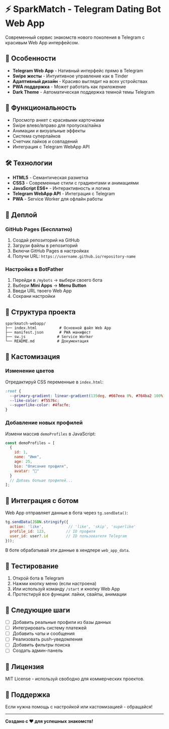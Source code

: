 # ⚡ SparkMatch - Telegram Dating Bot Web App

Современный сервис знакомств нового поколения в Telegram с красивым Web App интерфейсом.

## 🚀 Особенности

- **Telegram Web App** - Нативный интерфейс прямо в Telegram
- **Swipe жесты** - Интуитивное управление как в Tinder
- **Адаптивный дизайн** - Красиво выглядит на всех устройствах
- **PWA поддержка** - Может работать как приложение
- **Dark Theme** - Автоматическая поддержка темной темы Telegram

## 📱 Функциональность

- Просмотр анкет с красивыми карточками
- Swipe влево/вправо для пропуска/лайка
- Анимации и визуальные эффекты
- Система суперлайков
- Счетчик лайков и совпадений
- Интеграция с Telegram WebApp API

## 🛠 Технологии

- **HTML5** - Семантическая разметка
- **CSS3** - Современные стили с градиентами и анимациями
- **JavaScript ES6+** - Интерактивность и логика
- **Telegram WebApp API** - Интеграция с Telegram
- **PWA** - Service Worker для офлайн работы

## 🚀 Деплой

### GitHub Pages (Бесплатно)

1. Создай репозиторий на GitHub
2. Загрузи файлы в репозиторий
3. Включи GitHub Pages в настройках
4. Получи URL: `https://username.github.io/repository-name`

### Настройка в BotFather

1. Перейди в `/mybots` → выбери своего бота
2. Выбери **Mini Apps** → **Menu Button**
3. Введи URL твоего Web App
4. Сохрани настройки

## 📂 Структура проекта

```
sparkmatch-webapp/
├── index.html          # Основной файл Web App
├── manifest.json       # PWA манифест
├── sw.js              # Service Worker
└── README.md          # Документация
```

## 🎨 Кастомизация

### Изменение цветов
Отредактируй CSS переменные в `index.html`:

```css
:root {
  --primary-gradient: linear-gradient(135deg, #667eea 0%, #764ba2 100%);
  --like-color: #f5576c;
  --superlike-color: #4facfe;
}
```

### Добавление новых профилей
Измени массив `demoProfiles` в JavaScript:

```javascript
const demoProfiles = [
  {
    id: 1,
    name: "Имя",
    age: 25,
    bio: "Описание профиля",
    avatar: "👤"
  }
  // Добавь больше профилей...
];
```

## 🔧 Интеграция с ботом

Web App отправляет данные в бота через `tg.sendData()`:

```javascript
tg.sendData(JSON.stringify({
  action: 'like',           // 'like', 'skip', 'superlike'
  profile_id: 123,         // ID профиля
  user_id: user?.id        // ID пользователя Telegram
}));
```

В боте обрабатывай эти данные в хендлере `web_app_data`.

## 📱 Тестирование

1. Открой бота в Telegram
2. Нажми кнопку меню (если настроена)
3. Или используй команду `/start` и кнопку Web App
4. Протестируй все функции: лайки, свайпы, анимации

## 🎯 Следующие шаги

- [ ] Добавить реальные профили из базы данных
- [ ] Интегрировать систему платежей
- [ ] Добавить чаты и сообщения
- [ ] Реализовать push-уведомления
- [ ] Добавить фильтры поиска
- [ ] Создать админ-панель

## 📄 Лицензия

MIT License - используй свободно для коммерческих проектов.

## 🤝 Поддержка

Если нужна помощь с настройкой или кастомизацией - обращайся!

---

**Создано с ❤️ для успешных знакомств!**
